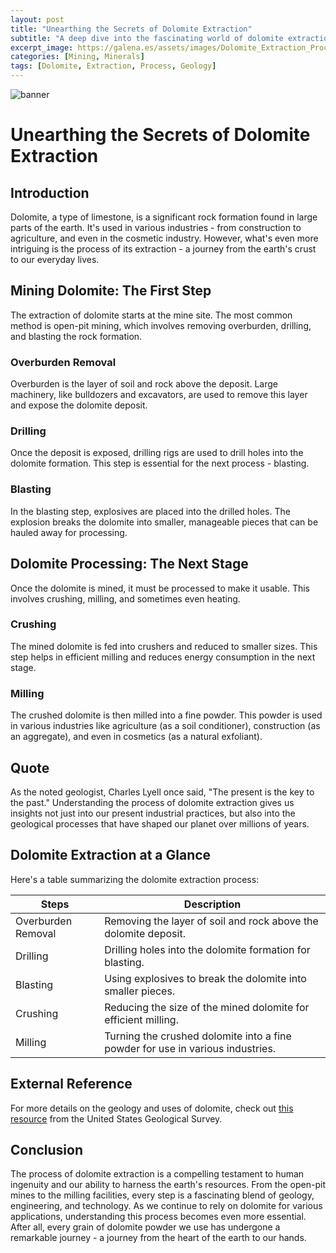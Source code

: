 ```yaml
---
layout: post
title: "Unearthing the Secrets of Dolomite Extraction"
subtitle: "A deep dive into the fascinating world of dolomite extraction, from mining to processing."
excerpt_image: https://galena.es/assets/images/Dolomite_Extraction_Processes.png
categories: [Mining, Minerals]
tags: [Dolomite, Extraction, Process, Geology]
---
```


![banner](https://galena.es/assets/images/Dolomite_Extraction_Processes.png "An infographic illustrating various dolomite extraction processes, including open-pit mining, crushing, and milling, with labeled diagrams and images of mining equipment and dolomite rock formations, aimed at geology enthusiasts and educators.")

# **Unearthing the Secrets of Dolomite Extraction**

## **Introduction**

Dolomite, a type of limestone, is a significant rock formation found in large parts of the earth. It's used in various industries - from construction to agriculture, and even in the cosmetic industry. However, what's even more intriguing is the process of its extraction - a journey from the earth's crust to our everyday lives.

## **Mining Dolomite: The First Step**

The extraction of dolomite starts at the mine site. The most common method is open-pit mining, which involves removing overburden, drilling, and blasting the rock formation.

### **Overburden Removal**

Overburden is the layer of soil and rock above the deposit. Large machinery, like bulldozers and excavators, are used to remove this layer and expose the dolomite deposit.

### **Drilling**

Once the deposit is exposed, drilling rigs are used to drill holes into the dolomite formation. This step is essential for the next process - blasting.

### **Blasting**

In the blasting step, explosives are placed into the drilled holes. The explosion breaks the dolomite into smaller, manageable pieces that can be hauled away for processing.

## **Dolomite Processing: The Next Stage**

Once the dolomite is mined, it must be processed to make it usable. This involves crushing, milling, and sometimes even heating.

### **Crushing**

The mined dolomite is fed into crushers and reduced to smaller sizes. This step helps in efficient milling and reduces energy consumption in the next stage.

### **Milling**

The crushed dolomite is then milled into a fine powder. This powder is used in various industries like agriculture (as a soil conditioner), construction (as an aggregate), and even in cosmetics (as a natural exfoliant).

## **Quote**

As the noted geologist, Charles Lyell once said, "The present is the key to the past." Understanding the process of dolomite extraction gives us insights not just into our present industrial practices, but also into the geological processes that have shaped our planet over millions of years.

## **Dolomite Extraction at a Glance**

Here's a table summarizing the dolomite extraction process:

| Steps        | Description                                                                                       |
|--------------|---------------------------------------------------------------------------------------------------|
| Overburden Removal | Removing the layer of soil and rock above the dolomite deposit.                                   |
| Drilling     | Drilling holes into the dolomite formation for blasting.                                          |
| Blasting     | Using explosives to break the dolomite into smaller pieces.                                       |
| Crushing     | Reducing the size of the mined dolomite for efficient milling.                                    |
| Milling      | Turning the crushed dolomite into a fine powder for use in various industries.                    |

## **External Reference**

For more details on the geology and uses of dolomite, check out [this resource](https://www.usgs.gov/centers/nmic/dolomite) from the United States Geological Survey.

## **Conclusion**

The process of dolomite extraction is a compelling testament to human ingenuity and our ability to harness the earth's resources. From the open-pit mines to the milling facilities, every step is a fascinating blend of geology, engineering, and technology. As we continue to rely on dolomite for various applications, understanding this process becomes even more essential. After all, every grain of dolomite powder we use has undergone a remarkable journey - a journey from the heart of the earth to our hands.
